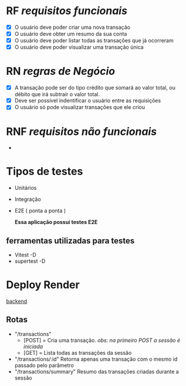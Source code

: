 # RF _requisitos funcionais_

- [x] O usuário deve poder criar uma nova transação
- [x] O usuário deve obter um resumo da sua conta
- [x] O usuário deve poder listar todas as transações que já ocorreram
- [x] O usuário deve poder visualizar uma transação única

# RN _regras de Negócio_

- [x] A transação pode ser do tipo crédito que somará ao valor total, ou débito que irá subtrair o valor total.
- [x] Deve ser possível indentificar o usuário entre as requisições
- [x] O usuário só pode visualizar transações que ele criou

# RNF _requisitos não funcionais_

-

# Tipos de testes

- Unitários
- Integração
- E2E ( ponta a ponta )

  **Essa aplicação possui testes E2E**

## ferramentas utilizadas para testes

- Vitest -D
- supertest -D

# Deploy Render
[backend](https://ignite-api-nodejs-transactions.onrender.com/)

 ## Rotas
  - "/transactions"
    - [POST] = Cria uma transação. _obs: na primeiro POST a sessão é iniciada_
    - [GET] = Lista todas as transações da sessão
  - "/transactions/:id"
  Retorna apenas uma transação com o mesmo id passado pelo parâmetro 
  - "/transactions/summary"
  Resumo das transações criadas durante a sessão


